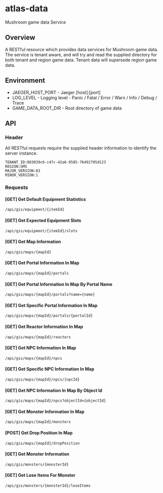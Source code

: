 # atlas-data
Mushroom game data Service

## Overview

A RESTful resource which provides data services for Mushroom game data. The service is tenant aware, and will try and read the supplied directory for both tenant and region game data. Tenant data will supersede region game data.

## Environment

- JAEGER_HOST_PORT - Jaeger [host]:[port]
- LOG_LEVEL - Logging level - Panic / Fatal / Error / Warn / Info / Debug / Trace
- GAME_DATA_ROOT_DIR - Root directory of game data

## API

### Header

All RESTful requests require the supplied header information to identify the server instance.

```
TENANT_ID:083839c6-c47c-42a6-9585-76492795d123
REGION:GMS
MAJOR_VERSION:83
MINOR_VERSION:1
```

### Requests

#### [GET] Get Default Equipment Statistics

```/api/gis/equipment/{itemId}```

#### [GET] Get Expected Equipment Slots

```/api/gis/equipment/{itemId}/slots```

#### [GET] Get Map Information

```/api/gis/maps/{mapId}```

#### [GET] Get Portal Information In Map

```/api/gis/maps/{mapId}/portals```

#### [GET] Get Portal Information In Map By Portal Name

```/api/gis/maps/{mapId}/portals?name={name}```

#### [GET] Get Specific Portal Information In Map

```/api/gis/maps/{mapId}/portals/{portalId}```

#### [GET] Get Reactor Information In Map

```/api/gis/maps/{mapId}/reactors```

#### [GET] Get NPC Information In Map

```/api/gis/maps/{mapId}/npcs```

#### [GET] Get Specific NPC Information In Map

```/api/gis/maps/{mapId}/npcs/{npcId}```

#### [GET] Get NPC Information In Map By Object Id

```/api/gis/maps/{mapId}/npcs?objectId={objectId}```

#### [GET] Get Monster Information In Map

```/api/gis/maps/{mapId}/monsters```

#### [POST] Get Drop Position In Map

```/api/gis/maps/{mapId}/dropPosition```

#### [GET] Get Monster Information

```/api/gis/monsters/{monsterId}```

#### [GET] Get Lose Items For Monster

```/api/gis/monsters/{monsterId}/loseItems```